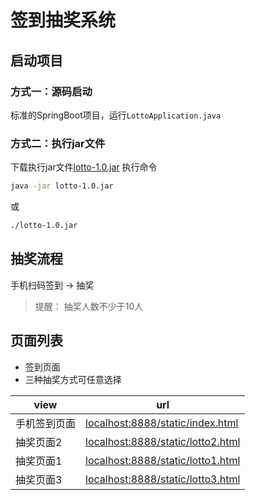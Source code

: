# 签到抽奖系统

## 启动项目

### 方式一：源码启动
标准的SpringBoot项目，运行`LottoApplication.java`

### 方式二：执行jar文件
下载执行jar文件[lotto-1.0.jar](https://github.com/yangb92/lucky/releases/tag/2020_v2)
执行命令
```sh
java -jar lotto-1.0.jar
```
或
```sh
./lotto-1.0.jar
```
## 抽奖流程

手机扫码签到 -> 抽奖

> 提醒： 抽奖人数不少于10人

## 页面列表

* 签到页面
* 三种抽奖方式可任意选择

|view|url|
|---|---|
|手机签到页面|<localhost:8888/static/index.html>|
|抽奖页面2|<localhost:8888/static/lotto2.html>|
|抽奖页面1|<localhost:8888/static/lotto1.html>|
|抽奖页面3|<localhost:8888/static/lotto3.html>|
